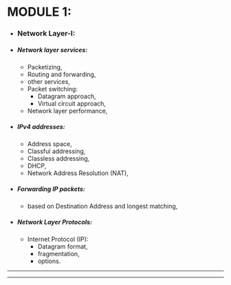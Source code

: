 # MODULE 1:

* ### Network Layer-I: 
* ##### Network layer services:
    * Packetizing, 
    * Routing and forwarding, 
    * other services, 
    * Packet switching: 
        * Datagram approach, 
        * Virtual circuit approach,
    * Network layer performance, 
* ##### IPv4 addresses:
    * Address space,
    *  Classful addressing, 
    * Classless addressing,
    *  DHCP,
    * Network Address Resolution (NAT),
* ##### Forwarding IP packets:
    * based on Destination Address and longest matching, 
* ##### Network Layer Protocols:
    * Internet Protocol (IP):
        * Datagram format,
        *  fragmentation, 
        * options.
----------------------------------------------------------------------------
----------------------------------------------------------------------------

